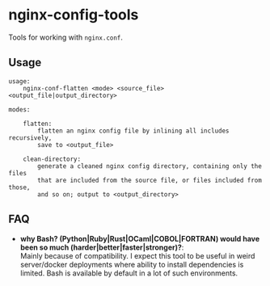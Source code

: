 # nginx-config-tools

Tools for working with `nginx.conf`.

## Usage

```
usage:
    nginx-conf-flatten <mode> <source_file> <output_file|output_directory>
    
modes:
    
    flatten:
        flatten an nginx config file by inlining all includes recursively,
        save to <output_file>
        
    clean-directory:
        generate a cleaned nginx config directory, containing only the files
        that are included from the source file, or files included from those,
        and so on; output to <output_directory>
```

## FAQ

 - **why Bash? (Python|Ruby|Rust|OCaml|COBOL|FORTRAN) would have been so much (harder|better|faster|stronger)?**:  
   Mainly because of compatibility. I expect this tool to be useful in weird server/docker deployments where ability to install dependencies is limited. Bash is available by default in a lot of such environments.
 
